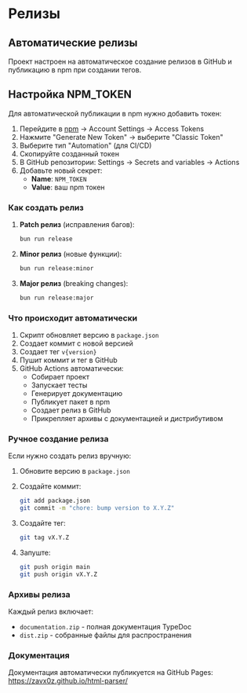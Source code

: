 # Релизы

## Автоматические релизы

Проект настроен на автоматическое создание релизов в GitHub и публикацию в npm при создании тегов.

## Настройка NPM_TOKEN

Для автоматической публикации в npm нужно добавить токен:

1. Перейдите в [npm](https://www.npmjs.com/) → Account Settings → Access Tokens
2. Нажмите "Generate New Token" → выберите "Classic Token"
3. Выберите тип "Automation" (для CI/CD)
4. Скопируйте созданный токен
5. В GitHub репозитории: Settings → Secrets and variables → Actions
6. Добавьте новый секрет:
   - **Name**: `NPM_TOKEN`
   - **Value**: ваш npm токен

### Как создать релиз

1. **Patch релиз** (исправления багов):

   ```bash
   bun run release
   ```

2. **Minor релиз** (новые функции):

   ```bash
   bun run release:minor
   ```

3. **Major релиз** (breaking changes):

   ```bash
   bun run release:major
   ```

### Что происходит автоматически

1. Скрипт обновляет версию в `package.json`
2. Создает коммит с новой версией
3. Создает тег `v{version}`
4. Пушит коммит и тег в GitHub
5. GitHub Actions автоматически:
   - Собирает проект
   - Запускает тесты
   - Генерирует документацию
   - Публикует пакет в npm
   - Создает релиз в GitHub
   - Прикрепляет архивы с документацией и дистрибутивом

### Ручное создание релиза

Если нужно создать релиз вручную:

1. Обновите версию в `package.json`
2. Создайте коммит:

   ```bash
   git add package.json
   git commit -m "chore: bump version to X.Y.Z"
   ```

3. Создайте тег:

   ```bash
   git tag vX.Y.Z
   ```

4. Запуште:

   ```bash
   git push origin main
   git push origin vX.Y.Z
   ```

### Архивы релиза

Каждый релиз включает:

- `documentation.zip` - полная документация TypeDoc
- `dist.zip` - собранные файлы для распространения

### Документация

Документация автоматически публикуется на GitHub Pages:
<https://zavx0z.github.io/html-parser/>
